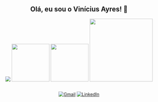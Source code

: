 <div align="center">

## Olá, eu sou o Vinícius Ayres! 👋

<img src="https://skillicons.dev/icons?i=html,css,js,vue,laravel,cs,java,python">

<img height="120em" src="https://github-readme-stats.vercel.app/api?username=vini-ayres&theme=tokyonight&show_icons=true">
<img height="120em" src="https://github-readme-streak-stats.herokuapp.com/?user=vini-ayres&theme=tokyonight&show_icons=true">
<img height="200em" src="https://github-readme-stats.vercel.app/api/top-langs/?username=vini-ayres&theme=tokyonight&layout=compact&langs_count=16">

##

[![Gmail](https://img.shields.io/badge/Gmail-D14836?style=for-the-badge&logo=gmail&logoColor=white)](mailto:vini.na.ayres@gmail.com)
[![LinkedIn](https://img.shields.io/badge/LinkedIn-0077B5?style=for-the-badge&logo=linkedin&logoColor=white)](https://www.linkedin.com/in/vinicius-ayres/)
</div>
